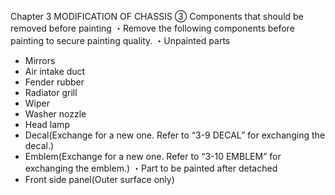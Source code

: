 Chapter 3
MODIFICATION OF CHASSIS
③ Components that should be removed before painting
・Remove the following components before painting to secure painting quality.
・Unpainted parts
- Mirrors
- Air intake duct
- Fender rubber
- Radiator grill
- Wiper
- Washer nozzle
- Head lamp
- Decal(Exchange for a new one. Refer to “3-9 DECAL” for exchanging the decal.)
- Emblem(Exchange for a new one. Refer to “3-10 EMBLEM” for exchanging the emblem.)
・Part to be painted after detached
- Front side panel(Outer surface only)